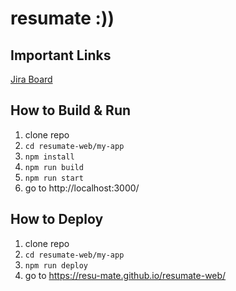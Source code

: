 # resumate :))

## Important Links
[Jira Board](https://resumate.atlassian.net/jira/software/projects/FR/boards/1)

## How to Build & Run
1. clone repo
2. `cd resumate-web/my-app`
3. `npm install`
4. `npm run build`
5. `npm run start`
6. go to http://localhost:3000/ 

## How to Deploy
1. clone repo
2. `cd resumate-web/my-app`
3. `npm run deploy`
4. go to https://resu-mate.github.io/resumate-web/ 
